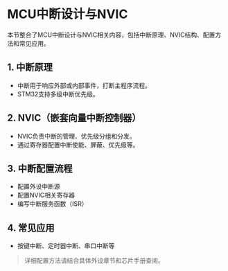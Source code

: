 # MCU中断设计与NVIC

本节整合了MCU中断设计与NVIC相关内容，包括中断原理、NVIC结构、配置方法和常见应用。

## 1. 中断原理

- 中断用于响应外部或内部事件，打断主程序流程。
- STM32支持多级中断优先级。

## 2. NVIC（嵌套向量中断控制器）

- NVIC负责中断的管理、优先级分组和分发。
- 通过寄存器配置中断使能、屏蔽、优先级等。

## 3. 中断配置流程

- 配置外设中断源
- 配置NVIC相关寄存器
- 编写中断服务函数（ISR）

## 4. 常见应用

- 按键中断、定时器中断、串口中断等

> 详细配置方法请结合具体外设章节和芯片手册查阅。
